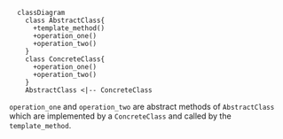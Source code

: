 ```mermaid
  classDiagram
    class AbstractClass{
      +template_method()
      +operation_one()
      +operation_two()
    }
    class ConcreteClass{
      +operation_one()
      +operation_two()
    }
    AbstractClass <|-- ConcreteClass
```

`operation_one` and `operation_two` are abstract methods of `AbstractClass` which are implemented by a `ConcreteClass` and called by the `template_method`.
